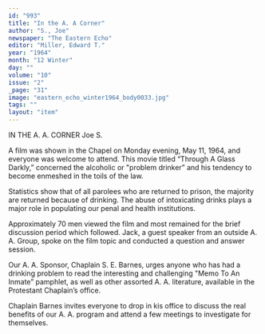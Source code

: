 ```yaml
---
id: "993"
title: "In the A. A Corner"
author: "S., Joe"
newspaper: "The Eastern Echo"
editor: "Miller, Edward T."
year: "1964"
month: "12 Winter"
day: ""
volume: "10"
issue: "2"
_page: "31"
image: "eastern_echo_winter1964_body0033.jpg"
tags: ""
layout: "item"
---
```

IN THE A. A. CORNER
Joe S.

A film was shown in the Chapel on Monday
evening, May 11, 1964, and everyone was
welcome to attend. This movie titled “Through
A Glass Darkly,” concerned the alcoholic
or "problem drinker” and his tendency to
become enmeshed in the toils of the law.

Statistics show that of all parolees who are
returned to prison, the majority are returned
because of drinking. The abuse of intoxicating
drinks plays a major role in populating our
penal and health institutions.

Approximately 70 men viewed the film and
most remained for the brief discussion period
which followed. Jack, a guest speaker from
an outside A. A. Group, spoke on the film
topic and conducted a question and answer
session.

Our A. A. Sponsor, Chaplain S. E. Barnes,
urges anyone who has had a drinking problem
to read the interesting and challenging
"Memo To An Inmate” pamphlet, as well as
other assorted A. A. literature, available in
the Protestant Chaplain’s office.

Chaplain Barnes invites everyone to drop
in kis office to discuss the real benefits of
our A. A. program and attend a few meetings
to investigate for themselves.
